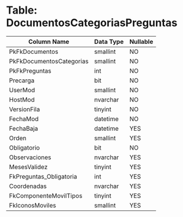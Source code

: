 # Table: DocumentosCategoriasPreguntas

| Column Name | Data Type | Nullable |
|-------------|-----------|----------|
| PkFkDocumentos | smallint | NO |
| PkFkDocumentosCategorias | smallint | NO |
| PkFkPreguntas | int | NO |
| Precarga | bit | NO |
| UserMod | smallint | NO |
| HostMod | nvarchar | NO |
| VersionFila | tinyint | NO |
| FechaMod | datetime | NO |
| FechaBaja | datetime | YES |
| Orden | smallint | YES |
| Obligatorio | bit | NO |
| Observaciones | nvarchar | YES |
| MesesValidez | tinyint | YES |
| FkPreguntas_Obligatoria | int | YES |
| Coordenadas | nvarchar | YES |
| FkComponenteMovilTipos | tinyint | YES |
| FkIconosMoviles | smallint | YES |
